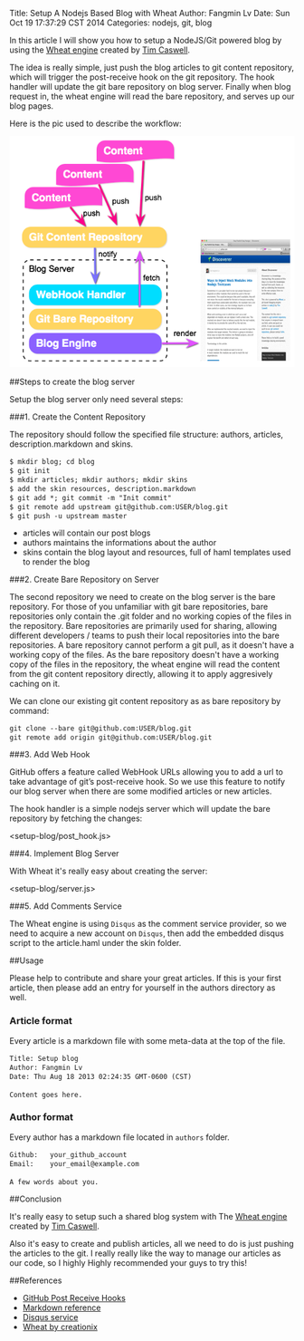 Title: Setup A Nodejs Based Blog with Wheat
Author: Fangmin Lv
Date: Sun Oct 19 17:37:29 CST 2014
Categories: nodejs, git, blog

In this article I will show you how to setup a NodeJS/Git powered blog by using the <a href="https://github.com/creationix/wheat/" target="_blank">Wheat engine</a> created by [Tim Caswell](https://twitter.com/creationix).

The idea is really simple, just push the blog articles to git content repository, which will trigger the post-receive hook on the git repository. The hook handler will update the git bare repository on blog server. Finally when blog request in, the wheat engine will read the bare repository, and serves up our blog pages.

Here is the pic used to describe the workflow:

![areas](./setup-blog/blog.png)


##Steps to create the blog server

Setup the blog server only need several steps:

###1. Create the Content Repository

The repository should follow the specified file structure: authors, articles, description.markdown and skins.

	$ mkdir blog; cd blog
	$ git init
	$ mkdir articles; mkdir authors; mkdir skins
	$ add the skin resources, description.markdown
	$ git add *; git commit -m "Init commit"
	$ git remote add upstream git@github.com:USER/blog.git
	$ git push -u upstream master

 - articles will contain our post blogs
 - authors maintains the informations about the author
 - skins contain the blog layout and resources, full of haml templates used to render the blog


###2. Create Bare Repository on Server

The second repository we need to create on the blog server is the bare repository. For those of you unfamiliar with git bare repositories, bare repositories only contain the .git folder and no working copies of the files in the repository. Bare repositories are primarily used for sharing, allowing different developers / teams to push their local repositories into the bare repositories. A bare repository cannot perform a git pull, as it doesn't have a working copy of the files. As the bare repository doesn't have a working copy of the files in the repository, the wheat engine will read the content from the git content repository directly, allowing it to apply aggresively caching on it.

We can clone our existing git content repository as as bare repository by command:

	git clone --bare git@github.com:USER/blog.git
    git remote add origin git@github.com:USER/blog.git

###3. Add Web Hook

GitHub offers a feature called WebHook URLs allowing you to add a url to take advantage of git’s post-receive hook. So we use this feature to notify our blog server when there are some modified articles or new articles.

The hook handler is a simple nodejs server which will update the bare repository by fetching the changes:

<setup-blog/post_hook.js>

###4. Implement Blog Server

With Wheat it's really easy about creating the server:

<setup-blog/server.js>

###5. Add Comments Service

The Wheat engine is using `Disqus` as the comment service provider, so we need to acquire a new account on `Disqus`, then add the embedded disqus script to the article.haml under the skin folder.

##Usage

Please help to contribute and share your great articles.  If this is your first article, then please add an entry for yourself in the authors directory as well.

### Article format
Every article is a markdown file with some meta-data at the top of the file.

    Title: Setup blog
    Author: Fangmin Lv
    Date: Thu Aug 18 2013 02:24:35 GMT-0600 (CST)

    Content goes here.

### Author format

Every author has a markdown file located in `authors` folder.

    Github:   your_github_account
    Email:    your_email@example.com

    A few words about you.

##Conclusion

It's really easy to setup such a shared blog system with The <a href="https://github.com/creationix/wheat/" target="_blank">Wheat engine</a> created by [Tim Caswell](https://twitter.com/creationix).

Also it's easy to create and publish articles, all we need to do is just pushing the articles to the git. I really really like the way to manage our articles as our code, so I highly Highly recommended your guys to try this!

##References

- [GitHub Post Receive Hooks](https://help.github.com/articles/post-receive-hooks)
- [Markdown reference](http://daringfireball.net/projects/markdown/basics)
- [Disqus service](http://disqus.com/)
- [Wheat by creationix](https://github.com/creationix/wheat)
